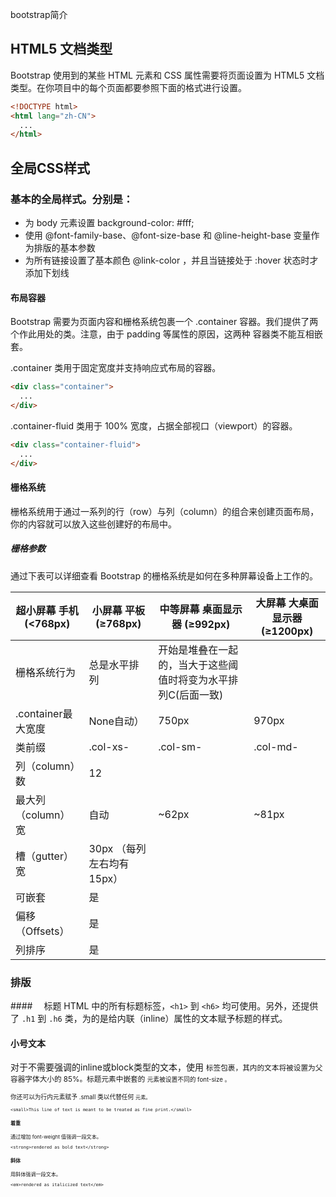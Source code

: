 bootstrap简介
## HTML5 文档类型

Bootstrap 使用到的某些 HTML 元素和 CSS 属性需要将页面设置为 HTML5 文档类型。在你项目中的每个页面都要参照下面的格式进行设置。

```html
<!DOCTYPE html>
<html lang="zh-CN">
  ...
</html>
```
## 全局CSS样式

### 基本的全局样式。分别是：

* 为 body 元素设置 background-color: #fff;
* 使用 @font-family-base、@font-size-base 和 @line-height-base 变量作为排版的基本参数
* 为所有链接设置了基本颜色 @link-color ，并且当链接处于 :hover 状态时才添加下划线

#### 布局容器

Bootstrap 需要为页面内容和栅格系统包裹一个 .container 容器。我们提供了两个作此用处的类。注意，由于 padding 等属性的原因，这两种 容器类不能互相嵌套。

.container 类用于固定宽度并支持响应式布局的容器。

```html
<div class="container">
  ...
</div>
```
.container-fluid 类用于 100% 宽度，占据全部视口（viewport）的容器。

```html
<div class="container-fluid">
  ...
</div>

```

#### 栅格系统
栅格系统用于通过一系列的行（row）与列（column）的组合来创建页面布局，你的内容就可以放入这些创建好的布局中。
##### 栅格参数
通过下表可以详细查看 Bootstrap 的栅格系统是如何在多种屏幕设备上工作的。


 |超小屏幕 手机 (<768px)|	小屏幕 平板 (≥768px)	|中等屏幕 桌面显示器 (≥992px)	|大屏幕 大桌面显示器 (≥1200px)
----|----|----|----
栅格系统行为|总是水平排列	|开始是堆叠在一起的，当大于这些阈值时将变为水平排列C(后面一致)|
.container最大宽度|	None自动）|	750px|	970px|	1170px
类前缀	|.col-xs-	|.col-sm-	|.col-md-|	.col-lg-
列（column）数|	12
最大列（column）宽	|自动	|~62px|	~81px|	~97px
槽（gutter）宽|	30px （每列左右均有 15px）
可嵌套|	是
偏移（Offsets）	|是
列排序	|是

### 排版

####　 标题
HTML 中的所有标题标签，`<h1>` 到 `<h6>` 均可使用。另外，还提供了 `.h1` 到 `.h6` 类，为的是给内联（inline）属性的文本赋予标题的样式。


#### 小号文本
对于不需要强调的inline或block类型的文本，使用 <small> 标签包裹，其内的文本将被设置为父容器字体大小的 85%。标题元素中嵌套的 <small> 元素被设置不同的 font-size 。

你还可以为行内元素赋予 .small 类以代替任何 <small> 元素。


`<small>This line of text is meant to be treated as fine print.</small>`

#### 着重
通过增加 font-weight 值强调一段文本。


`<strong>rendered as bold text</strong>`
#### 斜体
用斜体强调一段文本。


`<em>rendered as italicized text</em>`
